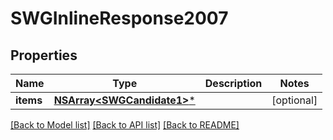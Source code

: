 # SWGInlineResponse2007

## Properties
Name | Type | Description | Notes
------------ | ------------- | ------------- | -------------
**items** | [**NSArray&lt;SWGCandidate1&gt;***](SWGCandidate1.md) |  | [optional] 

[[Back to Model list]](../README.md#documentation-for-models) [[Back to API list]](../README.md#documentation-for-api-endpoints) [[Back to README]](../README.md)



